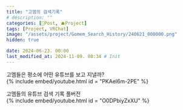 ```yaml
---
title: "고멤의 검색기록"
# description: ""
categories: [📀Post, 🫐Project]
tags: [Project, VRChat]
image: "/assets/project/Gomem_Search_History/240621_000000.png"
hidden: true

date: 2024-06-23. 00:00
last_modified_at: 2024-11-09. 08:34 # Init
---
```


고멤들은 평소에 어떤 유튜브를 보고 지낼까?  
{% include embed/youtube.html id = "PKAel6m-2PE" %}

고멤들의 유튜브 검색 기록 풀버전  
{% include embed/youtube.html id = "O0DPbiyZxXU" %}
